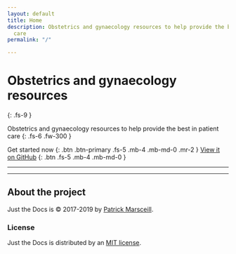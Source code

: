 ```yaml
---
layout: default
title: Home
description: Obstetrics and gynaecology resources to help provide the best in patient
  care
permalink: "/"

---
```

# Obstetrics and gynaecology resources

{: .fs-9 }

Obstetrics and gynaecology resources to help provide the best in patient care  {: .fs-6 .fw-300 }

Get started now
{: .btn .btn-primary .fs-5 .mb-4 .mb-md-0 .mr-2 } [View it on GitHub](https://github.com/obsgynae/obsgynae)
{: .btn .fs-5 .mb-4 .mb-md-0 }

***

***

## About the project

Just the Docs is © 2017-2019 by [Patrick Marsceill](http://patrickmarsceill.com).

### License

Just the Docs is distributed by an [MIT license](https://github.com/pmarsceill/just-the-docs/tree/master/LICENSE.txt).